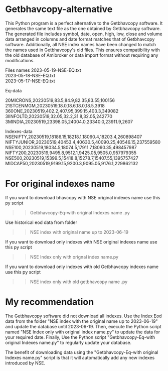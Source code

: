 # Getbhavcopy-alternative

This Python program is a perfect alternative to the Getbhavcopy software.
It generates the same text file as the one obtained by Getbhavcopy software.
The generated file includes symbol, date, open, high, low, close and volume data arranged in columns and date format matches that of Getbhavcopy software.
Additionally, all NSE index names have been changed to match the names used in Getbhavcopy's old files.
This ensures compatibility with the old database of Amibroker or data import format without requiring any modifications.


Files names
2023-05-19-NSE-EQ.txt<br>
2023-05-18-NSE-EQ.txt<br>
2023-05-17-NSE-EQ.txt<br>


Eq-data

20MICRONS,20230519,83.5,84.9,82.35,83.55,100156<br>
21STCENMGM,20230519,18.0,18.6,18.0,18.5,3918<br>
360ONE,20230519,402.2,407.95,399.15,403.3,349082<br>
3IINFOLTD,20230519,32.05,32.2,31.8,32.05,242770<br>
3MINDIA,20230519,23398.05,24004.0,23340.0,23911.9,2607<br>


Indexes-data
NSENIFTY,20230519,18186.15,18218.1,18060.4,18203.4,260898407<br>
NIFTYJUNIOR,20230519,40453.4,40630.5,40090.25,40546.15,237559580<br>
NSE100,20230519,18034.5,18074.5,17911.7,18060.35,498457987<br>
NIFTY200,20230519,9495.8,9512.1,9425.05,9505.0,957979355<br>
NSE500,20230519,15399.5,15418.8,15278.7,15407.55,1395757427<br>
MIDCAP50,20230519,9199.15,9200.3,9095.05,9176.1,229862132<br>

# For original indexes name

If you want to download bhavcopy with NSE original indexes name use this py script 

>> Getbhavcopy-Eq-with original Indexes name .py 

Use historical eod data from folder

>> NSE index with original name up to 2023-06-19 

If you want to download only indexes with NSE original indexes name use this py script 

>> NSE Index only with orignal index name.py

If you want to download only indexes with old Getbhavcopy indexes name use this py script 

>> NSE index only with old getbhavcopy name .py

# My recommendation

The Getbhavcopy software did not download all indexes.
Use the Index Eod data from the folder "NSE index with the original name up to 2023-06-19" and update the database until 2023-06-19.
Then, execute the Python script named "NSE Index only with original index name.py" to update the data for your required date.
Finally, Use the Python script "Getbhavcopy-Eq-with original Indexes name.py" to regularly update your database.

The benefit of downloading data using the "Getbhavcopy-Eq-with original Indexes name.py" script is that it will automatically add any new indexes introduced by NSE.


